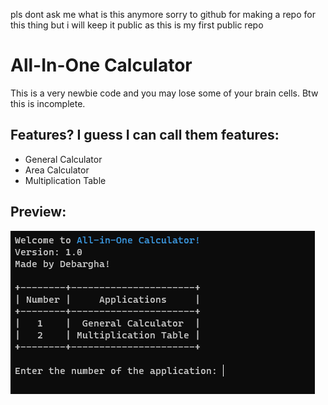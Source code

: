 pls dont ask me what is this anymore sorry to github for making a repo for this thing but i will keep it public as this is my first public repo
# All-In-One Calculator
This is a very newbie code and you may lose some of your brain cells. Btw this is incomplete.

## Features? I guess I can call them features:
- General Calculator
- Area Calculator
- Multiplication Table

## Preview:
![Preview img](image_2022-07-16_215814985.png "Preview")
